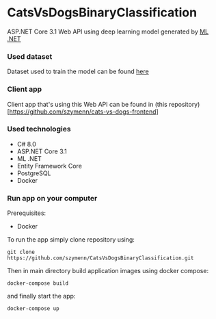 # CatsVsDogsBinaryClassification
ASP.NET Core 3.1 Web API using deep learning model generated by [ML .NET](https://dotnet.microsoft.com/apps/machinelearning-ai/ml-dotnet)
### Used dataset
Dataset used to train the model can be found [here](https://www.kaggle.com/c/dogs-vs-cats/data)
### Client app
Client app that's using this Web API can be found in (this repository)[https://github.com/szymenn/cats-vs-dogs-frontend]
### Used technologies
- C# 8.0
- ASP.NET Core 3.1
- ML .NET
- Entity Framework Core 
- PostgreSQL
- Docker
### Run app on your computer
Prerequisites:
- Docker

To run the app simply clone repository using: <br /> 

`git clone https://github.com/szymenn/CatsVsDogsBinaryClassification.git` <br />

Then in main directory build application images using docker compose: <br />

`docker-compose build` <br />

and finally start the app: <br />

`docker-compose up`

